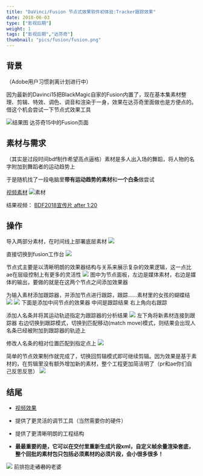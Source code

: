 ```yaml
---
title: "DaVinci/Fusion 节点式效果软件初体验:Tracker跟踪效果"
date: 2018-06-03
type: ["影视后期"]
weight: 1
tags: ["影视后期","达芬奇"]
thumbnail: "pics/fusion/fusion.png"
---
```


## 背景
（Adobe用户习惯剥离计划进行中）

因为最新的Davinci15把BlackMagic自家的Fusion内置了，现在基本集素材整理、剪辑、特效、调色、调音和渲染于一身，效果在达芬奇里面做也是方便点的。借这个机会尝试一下节点式效果工具

![结果图](/pics/fusion/01.png)
达芬奇15中的Fusion页面

## 素材与需求
（其实是过段时间bdf制作希望高点逼格）素材是多人出入场的舞蹈，将人物的名字附加到舞蹈者的运动趋势上

于是随机找了一段电脑里**带有运动趋势的素材**和**一个白条**做尝试

[视频素材](/pics/fusion/原片.mov)
![素材](/pics/fusion/02.png)

结果视频：
[BDF2018宣传片 after 1:20](https://www.bilibili.com/video/av22787517)

## 操作

导入两部分素材，在时间线上部署底层素材
![](/pics/fusion/03.png)

直接切换到fusion工作台
![](/pics/fusion/04.png)

节点式主要是以清晰明朗的效果器结构与关系来展示复杂的效果逻辑，这一点比ae在层级控制上有更多的灵活性
![](/pics/fusion/05.png)
图中为节点面板，左边是媒体素材，右边是媒体的输出，要做的就是在这两个节点之间添加效果器

为输入素材添加跟踪器，并添加节点进行跟踪，跟踪……素材里的女孩的蝴蝶结
![](/pics/fusion/06.png)
![](/pics/fusion/07.png)
下面是添加中间节点的效果器 中间是跟踪结果 右上角向右跟踪

添加人名条并将其运动轨迹指定为跟踪器的分析结果
![](/pics/fusion/08.png)
左下角将新素材连接到跟踪器 右边切换到跟踪模式，切换到匹配移动(match move)模式，则结果会出现人名条已经被附加到跟踪器的轨迹上

修改人名条的相对位置匹配到指定点上
![](/pics/fusion/09.png)

简单的节点效果制作就完成了，切换回剪辑模式即可继续剪辑。因为效果是基于素材的，在剪辑里没有额外增加新的素材，整个工程更加简洁明了（pr和ae你们自己反思反思）
![](/pics/fusion/10.png)

## 结尾

- [视频效果](/pics/fusion/效果.mov)

- 提供了更灵活的调节工具（当然需要你的硬件）

- 提供了更清晰明朗的工程结构

- **最最重要的是，它可以在交付里重新生成片段xml，自定义帧余量渲染套底，整个回批的素材包只包括必须素材的必须片段，会小很多很多！**

![](/pics/fusion/11.png)
前排抱走~~诸君的~~老婆
